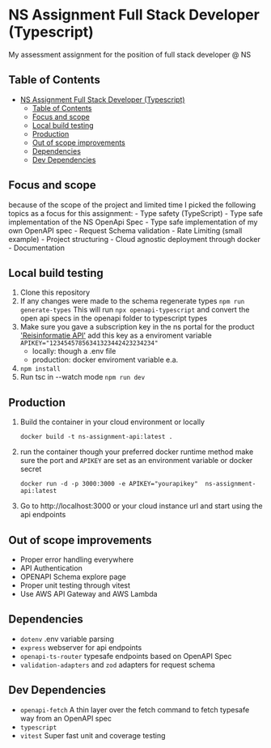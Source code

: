# NS Assignment Full Stack Developer (Typescript)

My assessment assignment for the position of full stack developer @ NS

## Table of Contents

- [NS Assignment Full Stack Developer (Typescript)](#ns-assignment-full-stack-developer-typescript)
  - [Table of Contents](#table-of-contents)
  - [Focus and scope](#focus-and-scope)
  - [Local build testing](#local-build-testing)
  - [Production](#production)
  - [Out of scope improvements](#out-of-scope-improvements)
  - [Dependencies](#dependencies)
  - [Dev Dependencies](#dev-dependencies)
  
## Focus and scope
because of the scope of the project and limited time I picked the following topics as a focus for this assignment:
    - Type safety (TypeScript)
    - Type safe implementation of the NS OpenApi Spec
    - Type safe implementation of my own OpenAPI spec
    - Request Schema validation 
    - Rate Limiting (small example)
    - Project structuring
    - Cloud agnostic deployment through docker 
    - Documentation

## Local build testing 

1. Clone this repository
2. If any changes were made to the schema regenerate types `npm run generate-types` This will run `npx openapi-typescript` and convert the open api specs in the openapi folder to typescript types
3. Make sure you gave a subscription key in the ns portal for the product ['Reisinformatie API'](https://apiportal.ns.nl/startersguide) add this key as a enviroment variable `APIKEY="12345457856341323442423234234"`
   - locally: though a .env file
   - production: docker enviroment variable e.a.
4. `npm install`
5. Run tsc in --watch mode `npm run dev`

## Production

1. Build the container in your cloud environment or locally
   
   ```
   docker build -t ns-assignment-api:latest .    
   ```
2. run the container though your preferred docker runtime method make sure the port and `APIKEY` are set as an environment variable or docker secret
   
   ```
   docker run -d -p 3000:3000 -e APIKEY="yourapikey"  ns-assignment-api:latest
   ```

3.   Go to http://localhost:3000 or your cloud instance url and start using the api endpoints

## Out of scope improvements

- Proper error handling everywhere
- API Authentication
- OPENAPI Schema explore page
- Proper unit testing through vitest
- Use AWS API Gateway and AWS Lambda

## Dependencies

- `dotenv` .env variable parsing 
- `express` webserver for api endpoints
- `openapi-ts-router` typesafe endpoints based on OpenAPI Spec
- `validation-adapters` and `zod` adapters for request schema 

## Dev Dependencies

- `openapi-fetch` A thin layer over the fetch command to fetch typesafe way from an OpenAPI spec
- `typescript`
- `vitest` Super fast unit and coverage testing 
